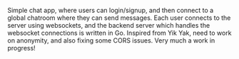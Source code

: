 Simple chat app, where users can login/signup, and then connect to a global chatroom where they can send messages. Each user connects to the server using websockets, and the backend server which handles
the websocket connections is written in Go. 
Inspired from Yik Yak, need to work on anonymity, and also fixing some CORS issues.
Very much a work in progress!
